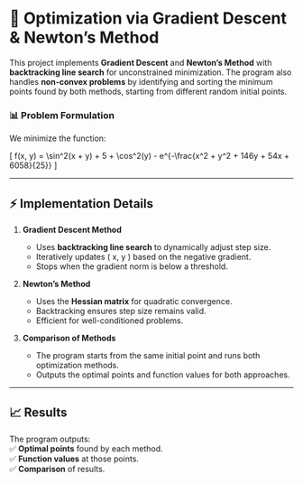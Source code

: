 # 🚀 Optimization via Gradient Descent & Newton’s Method

This project implements **Gradient Descent** and **Newton’s Method** with **backtracking line search** for unconstrained minimization. The program also handles **non-convex problems** by identifying and sorting the minimum points found by both methods, starting from different random initial points.

### 📊 Problem Formulation  
We minimize the function:  

\[
f(x, y) = \sin^2(x + y) + 5 + \cos^2(y) - e^{-\frac{x^2 + y^2 + 146y + 54x + 6058}{25}}
\]

---

## ⚡ Implementation Details

1. **Gradient Descent Method**  
   - Uses **backtracking line search** to dynamically adjust step size.  
   - Iteratively updates \( x, y \) based on the negative gradient.  
   - Stops when the gradient norm is below a threshold.  

2. **Newton’s Method**  
   - Uses the **Hessian matrix** for quadratic convergence.  
   - Backtracking ensures step size remains valid.  
   - Efficient for well-conditioned problems.  

3. **Comparison of Methods**  
   - The program starts from the same initial point and runs both optimization methods.  
   - Outputs the optimal points and function values for both approaches.  

---

## 📈 Results  
The program outputs:  
✅ **Optimal points** found by each method.  
✅ **Function values** at those points.  
✅ **Comparison** of results.  
